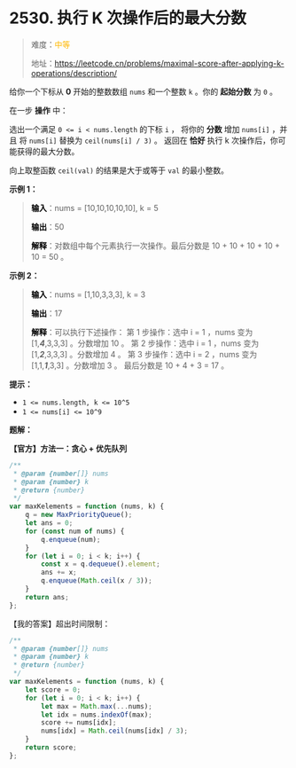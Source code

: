 # 2530. 执行 K 次操作后的最大分数

> 难度：<span style="color: #ffb800; font-weight: 500">中等</span>
>
> 地址：https://leetcode.cn/problems/maximal-score-after-applying-k-operations/description/

给你一个下标从 **0** 开始的整数数组 `nums` 和一个整数 `k` 。你的 **起始分数** 为 `0` 。

在一步 **操作** 中：

选出一个满足 `0 <= i < nums.length` 的下标 `i` ，
将你的 **分数** 增加 `nums[i]` ，并且
将 `nums[i]` 替换为 `ceil(nums[i] / 3)` 。
返回在 **恰好** 执行 k 次操作后，你可能获得的最大分数。

向上取整函数 `ceil(val)` 的结果是大于或等于 `val` 的最小整数。

**示例 1：**

> **<font color=#000>输入</font>**：nums = [10,10,10,10,10], k = 5
>
> **<font color=#000>输出</font>**：50
>
> **<font color=#000>解释</font>**：对数组中每个元素执行一次操作。最后分数是 10 + 10 + 10 + 10 + 10 = 50 。

**示例 2：**

> **<font color=#000>输入</font>**：nums = [1,10,3,3,3], k = 3
>
> **<font color=#000>输出</font>**：17
>
> **<font color=#000>解释</font>**：可以执行下述操作：
> 第 1 步操作：选中 i = 1 ，nums 变为 [1,***4***,3,3,3] 。分数增加 10 。
> 第 2 步操作：选中 i = 1 ，nums 变为 [1,***2***,3,3,3] 。分数增加 4 。
> 第 3 步操作：选中 i = 2 ，nums 变为 [1,1,***1***,3,3] 。分数增加 3 。
> 最后分数是 10 + 4 + 3 = 17 。

**提示：**

-   `1 <= nums.length, k <= 10^5`
-   `1 <= nums[i] <= 10^9`

**题解：**

**【官方】方法一：贪心 + 优先队列**

```js
/**
 * @param {number[]} nums
 * @param {number} k
 * @return {number}
 */
var maxKelements = function (nums, k) {
    q = new MaxPriorityQueue();
    let ans = 0;
    for (const num of nums) {
        q.enqueue(num);
    }
    for (let i = 0; i < k; i++) {
        const x = q.dequeue().element;
        ans += x;
        q.enqueue(Math.ceil(x / 3));
    }
    return ans;
};
```

【我的答案】超出时间限制：

```js
/**
 * @param {number[]} nums
 * @param {number} k
 * @return {number}
 */
var maxKelements = function (nums, k) {
    let score = 0;
    for (let i = 0; i < k; i++) {
        let max = Math.max(...nums);
        let idx = nums.indexOf(max);
        score += nums[idx];
        nums[idx] = Math.ceil(nums[idx] / 3);
    }
    return score;
};
```
